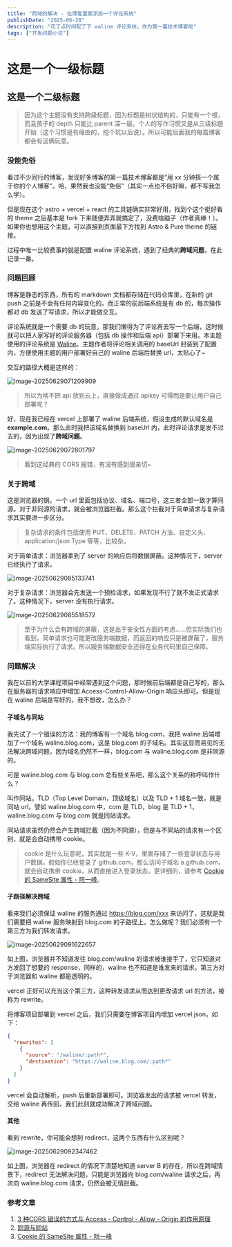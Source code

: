 ```yaml
---
title: "跨域的解决 - 在博客里面添加一个评论系统"
publishDate: "2025-06-28"
description: "花了点时间配了下 waline 评论系统，作为第一篇技术博客啦"
tags: ["开发问题小记"]
---
```


# 这是一个一级标题

## 这是一个二级标题

> 因为这个主题没有支持跨级标题，因为标题是树状结构的，只能有一个根，而且孩子的 depth 只能比 parent 深一层。个人的写作习惯又是从三级标题开始（这个习惯是有缘由的，挖个坑以后说）。所以可能后面我的每篇博客都会有这俩玩意。

### 没能免俗

看过不少同行的博客，发现好多博客的第一篇技术博客都是“用 xx 分钟搭一个属于你的个人博客”。哈，果然我也没能“免俗”（其实一点也不俗好嘛，都不写我怎么学）。

但是现在这个 astro + vercel + react 的工具链确实非常好用，找到个这个挺好看的 theme 之后基本是 fork 下来随便弄弄就搞定了，没费啥脑子（作者真棒！）。如果你也想用这个主题，可以直接到页面最下方找到 Astro & Pure theme 的链接。

过程中唯一比较费事的就是配置 waline 评论系统，遇到了经典的**跨域问题**，在此记录一番。

### 问题回顾

博客是静态的东西，所有的 markdown 文档都存储在代码仓库里，在新的 git push 之前是不会有任何内容变化的。而正常的前后端系统是有 db 的，每次操作都对 db 发送了写请求，所以才能做交互。

评论系统就是一个需要 db 的玩意，那我们懒得为了评论再去写一个后端，这时候就可以把人家写好的评论服务器（包括 db 操作和后端 api）部署下来用。本主题使用的评论系统是 [Waline](https://waline.js.org/)。主题作者将评论相关调用的 baseUrl 封装到了配置内，方便使用主题的用户部署好自己的 waline 后端后替换 url，太贴心了~

交互的路径大概是这样的：

![image-20250629071209909](https://typora-images-gqy.oss-cn-nanjing.aliyuncs.com/image-20250629071209909.png)

> 所以为啥不把 api 放到云上，直接做成通过 apikey 可得而是要让用户自己部署呢？

好，现在我已经在 vercel 上部署了 waline 后端系统，假设生成的默认域名是 **example.com**。那么此时我把该域名替换到 baseUrl 内，此时评论请求是发不过去的，因为出现了**跨域问题**。

![image-20250629072801797](https://typora-images-gqy.oss-cn-nanjing.aliyuncs.com/image-20250629072801797.png)

> 看到这经典的 CORS 报错，有没有感到很亲切~

### 关于跨域

这是浏览器的锅，一个 url 里面包括协议、域名、端口号，这三者全部一致才算同源。对于非同源的请求，就会被浏览器拦截。那么这个拦截对于简单请求与复杂请求其实要进一步区分。

> 复杂请求的条件包括使用 PUT、DELETE、PATCH 方法、自定义头、application/json Type 等等，比较杂。

对于简单请求：浏览器拿到了 server 的响应后将数据屏蔽。这种情况下，server 已经执行了请求。

![image-20250629085133741](https://typora-images-gqy.oss-cn-nanjing.aliyuncs.com/image-20250629085133741.png)

对于复杂请求：浏览器会先发送一个预检请求，如果发现不行了就不发正式请求了。这种情况下，server 没有执行请求。

![image-20250629085518572](https://typora-images-gqy.oss-cn-nanjing.aliyuncs.com/image-20250629085518572.png)

> 至于为什么会有跨域的屏蔽，这是出于安全性方面的考虑……但实际我们也看到，简单请求也可能更改服务端数据，而返回的响应只是被屏蔽了，服务端实际执行了请求。所以服务端数据安全还得在业务代码里自己保障。

### 问题解决

我在以前的大学课程项目中经常遇到这个问题，那时候前后端都是自己写的，那么在服务器的请求响应中增加 Access-Control-Allow-Origin 响应头即可。但是现在 waline 后端是写好的，我不想改，怎么办？

#### 子域名与同站

我先试了一个错误的方法：我的博客有一个域名 blog.com，我把 waline 后端增加了一个域名 waline.blog.com，这是 blog.com 的子域名。其实这显而易见的无法解决跨域问题，因为域名仍然不一样，blog.com 与 waline.blog.com 是非同源的。

可是 waline.blog.com 与 blog.com 总有些关系吧，那么这个关系的称呼叫作什么？

叫作同站。TLD（Top Level Domain，顶级域名）以及 TLD + 1 域名一致，就是同站 url。譬如 waline.blog.com 中，com 是 TLD，blog 是 TLD + 1，waline.blog.com 与 blog.com 就是同站请求。

同站请求虽然仍然会产生跨域拦截（因为不同源），但是与不同站的请求有一个区别，就是会自动携带 cookie。

> cookie 是什么玩意呢，其实就是一些 K-V，里面存储了一些登录状态与用户数据。假如你已经登录了 github.com，那么访问子域名 a.github.com，就会自动携带 cookie，从而直接进入登录状态。更详细的，请参考 [Cookie 的 SameSite 属性 - 阮一峰](https://www.ruanyifeng.com/blog/2019/09/cookie-samesite.html)。

#### 子路径解决跨域

看来我们必须保证 waline 的服务通过 https://blog.com/xxx 来访问了，这就是我们需要把 waline 服务映射到 blog.com 的子路径上。怎么做呢？我们必须有一个第三方为我们转发请求。

![image-20250629091622657](https://typora-images-gqy.oss-cn-nanjing.aliyuncs.com/image-20250629091622657.png)

如上图，浏览器并不知道发往 blog.com/waline 的请求被谁接手了，它只知道对方发回了想要的 response，同样的，waline 也不知道是谁发来的请求。第三方对于浏览器和 waline 都是透明的。

vercel 正好可以充当这个第三方，这种转发请求从而达到更改请求 url 的方法，被称为 rewrite。

将博客项目部署到 vercel 之后，我们只需要在博客项目内增加 vercel.json，如下：

```json
{
  "rewrites": [
    {
      "source": "/waline/:path*",
      "destination": "https://waline.blog.com/:path*"
    }
  ]
}
```

vercel 会自动解析，push 后重新部署即可。浏览器发出的请求被 vercel 转发，交给 waline 再传回，我们此刻就成功解决了跨域问题。

#### 其他

看到 rewrite，你可能会想到 redirect，这两个东西有什么区别呢？

![image-20250629092347462](https://typora-images-gqy.oss-cn-nanjing.aliyuncs.com/image-20250629092347462.png)

如上图，浏览器在 redirect 的情况下清楚地知道 server B 的存在，所以在跨域情景下，redirect 无法解决问题，只能是浏览器向 blog.com/waline 请求之后，再次向 waline.blog.com 请求，仍然会被无情拦截。

### 参考文章

1. [3 种CORS 错误的方式与 Access - Control - Allow - Origin 的作用原理](https://segmentfault.com/a/1190000022506474)
2. [同源与同站](https://juejin.cn/post/7233698667848777787)
3. [Cookie 的 SameSite 属性 - 阮一峰](https://www.ruanyifeng.com/blog/2019/09/cookie-samesite.html)
